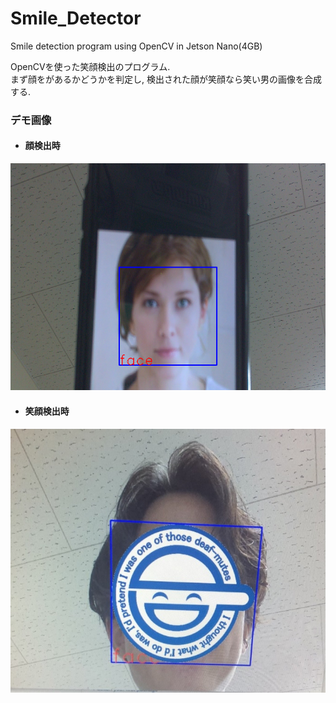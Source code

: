 # Smile_Detector
Smile detection program using OpenCV in Jetson Nano(4GB)

OpenCVを使った笑顔検出のプログラム.  
まず顔をがあるかどうかを判定し, 検出された顔が笑顔なら笑い男の画像を合成する.  

### デモ画像
- #### 顔検出時  
![magao](https://github.com/KKawaguchi1219/Smile_Detector/blob/pic/magao_demo.jpg)

- #### 笑顔検出時  
![smile](https://github.com/KKawaguchi1219/Smile_Detector/blob/pic/smile_demo.jpg)
